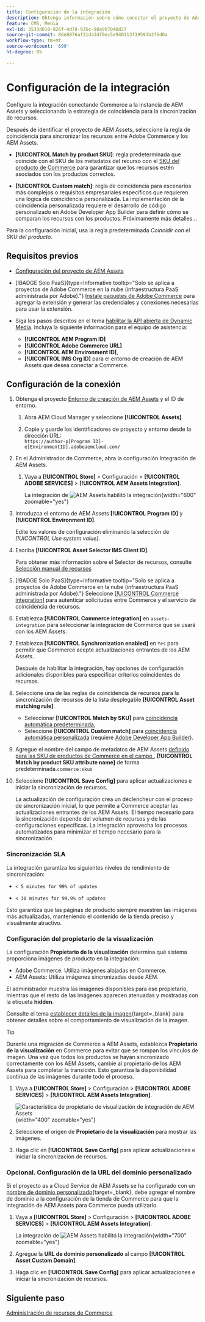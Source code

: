 ```yaml
---
title: Configuración de la integración
description: Obtenga información sobre cómo conectar el proyecto de Adobe Commerce y los proyectos de Experience Manager Assets para habilitar la sincronización de recursos entre estos dos sistemas.
feature: CMS, Media
exl-id: 3533d010-926f-4d78-935c-98a9b7040d27
source-git-commit: 86e8876af21da3df0ec5e940113f19593b2f6d0a
workflow-type: tm+mt
source-wordcount: '699'
ht-degree: 0%

---
```


# Configuración de la integración

Configure la integración conectando Commerce a la instancia de AEM Assets y seleccionando la estrategia de coincidencia para la sincronización de recursos.

Después de identificar el proyecto de AEM Assets, seleccione la regla de coincidencia para sincronizar los recursos entre Adobe Commerce y los AEM Assets.

* **[!UICONTROL Match by product SKU]**: regla predeterminada que coincide con el SKU de los metadatos del recurso con el [SKU del producto de Commerce](https://experienceleague.adobe.com/es/docs/commerce-operations/implementation-playbook/glossary#sku) para garantizar que los recursos estén asociados con los productos correctos.

* **[!UICONTROL Custom match]**: regla de coincidencia para escenarios más complejos o requisitos empresariales específicos que requieren una lógica de coincidencia personalizada. La implementación de la coincidencia personalizada requiere el desarrollo de código personalizado en Adobe Developer App Builder para definir cómo se comparan los recursos con los productos. Próximamente más detalles...

Para la configuración inicial, usa la regla predeterminada *Coincidir con el SKU del producto*.

## Requisitos previos

* [Configuración del proyecto de AEM Assets](configure-aem.md)

* [!BADGE Solo PaaS]{type=Informative tooltip="Solo se aplica a proyectos de Adobe Commerce en la nube (infraestructura PaaS administrada por Adobe)."} [Instale paquetes de Adobe Commerce](configure-commerce.md) para agregar la extensión y generar las credenciales y conexiones necesarias para usar la extensión.

* Siga los pasos descritos en el tema [habilitar la API abierta de Dynamic Media](https://experienceleague.adobe.com/es/docs/experience-manager-cloud-service/content/assets/dynamicmedia/dynamic-media-open-apis/dynamic-media-open-apis-overview#enable-dynamic-media-open-apis). Incluya la siguiente información para el equipo de asistencia:

   * **[!UICONTROL AEM Program ID]**
   * **[!UICONTROL Adobe Commerce URL]**
   * **[!UICONTROL AEM Environment ID]**,
   * **[!UICONTROL IMS Org ID]** para el entorno de creación de AEM Assets que desea conectar a Commerce.

## Configuración de la conexión

1. Obtenga el proyecto [Entorno de creación de AEM Assets](https://experienceleague.adobe.com/es/docs/experience-manager-cloud-service/content/sites/authoring/quick-start) y el ID de entorno.

   1. Abra AEM Cloud Manager y seleccione **[!UICONTROL Assets]**.

   1. Copie y guarde los identificadores de proyecto y entorno desde la dirección URL:<br>`https://author-p[Program ID]-e[EnvironmentID].adobeaemcloud.com/`

1. En el Administrador de Commerce, abra la configuración Integración de AEM Assets.

   1. Vaya a **[!UICONTROL Store]** > Configuración > **[!UICONTROL ADOBE SERVICES]** > **[!UICONTROL AEM Assets Integration]**.

      La integración de ![AEM Assets habilitó la integración](../assets/aem-assets-view.png){width="600" zoomable="yes"}

1. Introduzca el entorno de AEM Assets **[!UICONTROL Program ID]** y **[!UICONTROL Environment ID]**.

   Edite los valores de configuración eliminando la selección de *[!UICONTROL Use system value]*.

1. Escriba **[!UICONTROL Asset Selector IMS Client ID]**.

   Para obtener más información sobre el Selector de recursos, consulte [Selección manual de recursos](../synchronize/asset-selector-integration.md)

1. [!BADGE Solo PaaS]{type=Informative tooltip="Solo se aplica a proyectos de Adobe Commerce en la nube (infraestructura PaaS administrada por Adobe)."} Seleccione [[!UICONTROL Commerce integration]](configure-commerce.md#add-the-integration-to-the-commerce-environment) para autenticar solicitudes entre Commerce y el servicio de coincidencia de recursos.

1. Establezca **[!UICONTROL Commerce integration]** en `assets-integration` para seleccionar la integración de Commerce que se usará con los AEM Assets.

1. Establezca **[!UICONTROL Synchronization enabled]** en `Yes` para permitir que Commerce acepte actualizaciones entrantes de los AEM Assets.

   Después de habilitar la integración, hay opciones de configuración adicionales disponibles para especificar criterios coincidentes de recursos.

1. Seleccione una de las reglas de coincidencia de recursos para la sincronización de recursos de la lista desplegable **[!UICONTROL Asset matching rule]**.

   * Seleccionar **[!UICONTROL Match by SKU]** para [coincidencia automática predeterminada](../synchronize/default-match.md),
   * Seleccione **[!UICONTROL Custom match]** para [coincidencia automática personalizada](../synchronize/custom-match.md) (requiere [Adobe Developer App Builder](https://experienceleague.adobe.com/es/docs/commerce-learn/tutorials/adobe-developer-app-builder/introduction-to-app-builder)).

1. Agregue el nombre del campo de metadatos de AEM Assets [definido para las SKU de productos de Commerce en el campo &#x200B;](configure-aem.md#configure-metadata), **[!UICONTROL Match by product SKU attribute name]** de forma predeterminada.`commerce:skus`

1. Seleccione **[!UICONTROL Save Config]** para aplicar actualizaciones e iniciar la sincronización de recursos.

   La actualización de configuración crea un déclencheur con el proceso de sincronización inicial, lo que permite a Commerce aceptar las actualizaciones entrantes de los AEM Assets. El tiempo necesario para la sincronización depende del volumen de recursos y de las configuraciones específicas. La integración aprovecha los procesos automatizados para minimizar el tiempo necesario para la sincronización.

### Sincronización SLA

La integración garantiza los siguientes niveles de rendimiento de sincronización:

* `< 5 minutes for 99% of updates`

* `< 30 minutes for 99.9% of updates`

Esto garantiza que las páginas de producto siempre muestren las imágenes más actualizadas, manteniendo el contenido de la tienda preciso y visualmente atractivo.

### Configuración del propietario de la visualización

La configuración **Propietario de la visualización** determina qué sistema proporciona imágenes de producto en la integración:

* Adobe Commerce: Utiliza imágenes alojadas en Commerce.
* AEM Assets: Utiliza imágenes sincronizadas desde AEM.

El administrador muestra las imágenes disponibles para ese propietario, mientras que el resto de las imágenes aparecen atenuadas y mostradas con la etiqueta **hidden**.

Consulte el tema [establecer detalles de la imagen](https://experienceleague.adobe.com/es/docs/commerce-admin/catalog/products/digital-assets/product-image#set-image-details){target=_blank} para obtener detalles sobre el comportamiento de visualización de la imagen.

>[!TIP]
>
> Durante una migración de Commerce a AEM Assets, establezca **Propietario de la visualización** en Commerce para evitar que se rompan los vínculos de imagen. Una vez que todos los productos se hayan sincronizado correctamente con los AEM Assets, cambie al propietario de los AEM Assets para completar la transición. Esto garantiza la disponibilidad continua de las imágenes durante todo el proceso.

1. Vaya a **[!UICONTROL Store]** > Configuración > **[!UICONTROL ADOBE SERVICES]** > **[!UICONTROL AEM Assets Integration]**.

   ![Característica de propietario de visualización de integración de AEM Assets](../assets/visualization-owner-detail.png){width="400" zoomable="yes"}

1. Seleccione el origen de **Propietario de la visualización** para mostrar las imágenes.

1. Haga clic en **[!UICONTROL Save Config]** para aplicar actualizaciones e iniciar la sincronización de recursos.

### Opcional. Configuración de la URL del dominio personalizado

Si el proyecto as a Cloud Service de AEM Assets se ha configurado con un [nombre de dominio personalizado](https://experienceleague.adobe.com/es/docs/experience-manager-cloud-service/content/implementing/using-cloud-manager/custom-domain-names/add-custom-domain-name){target=_blank}, debe agregar el nombre de dominio a la configuración de la tienda de Commerce para que la integración de AEM Assets para Commerce pueda utilizarlo.

1. Vaya a **[!UICONTROL Store]** > Configuración > **[!UICONTROL ADOBE SERVICES]** > **[!UICONTROL AEM Assets Integration]**.

   La integración de ![AEM Assets habilitó la integración](../assets/aem-assets-view.png){width="700" zoomable="yes"}

1. Agregue la **URL de dominio personalizado** al campo **[!UICONTROL Asset Custom Domain]**.

1. Haga clic en **[!UICONTROL Save Config]** para aplicar actualizaciones e iniciar la sincronización de recursos.

## Siguiente paso

[Administración de recursos de Commerce](../manage-assets.md)
